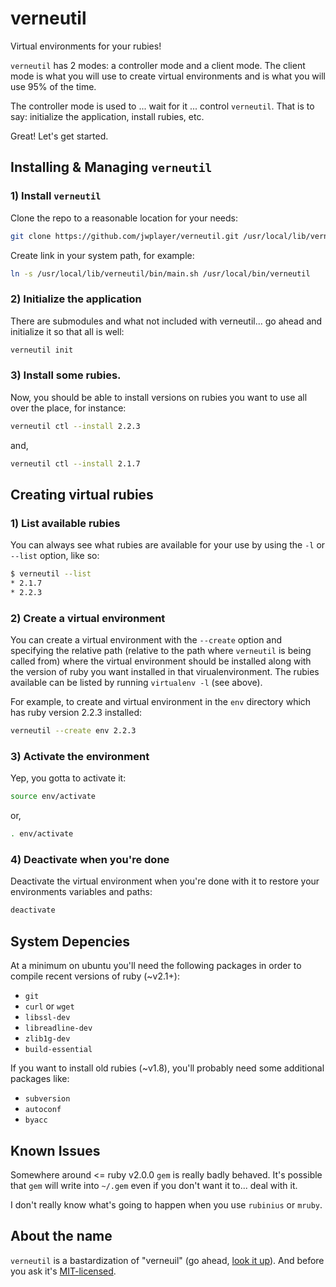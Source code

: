 verneutil
=========

Virtual environments for your rubies!


`verneutil` has 2 modes: a controller mode and a client mode. The client mode
is what you will use to create virtual environments and is what you will use
95% of the time.

The controller mode is used to ... wait for it ... control `verneutil`. That is
to say: initialize the application, install rubies, etc.


Great! Let's get started.

Installing & Managing `verneutil`
---------------------------------

### 1) Install `verneutil`
Clone the repo to a reasonable location for your needs:

```bash
git clone https://github.com/jwplayer/verneutil.git /usr/local/lib/verneutil
```

Create link in your system path, for example:

```bash
ln -s /usr/local/lib/verneutil/bin/main.sh /usr/local/bin/verneutil
```


### 2) Initialize the application
There are submodules and what not included with verneutil... go ahead
and initialize it so that all is well:

```bash
verneutil init
```

### 3) Install some rubies.
Now, you should be able to install versions on rubies you want to use
all over the place, for instance:

```bash
verneutil ctl --install 2.2.3
```

and,

```bash
verneutil ctl --install 2.1.7
```


Creating virtual rubies
-----------------------

### 1) List available rubies
You can always see what rubies are available for your use by using the
`-l` or `--list` option, like so:

```bash
$ verneutil --list
* 2.1.7
* 2.2.3
```

### 2) Create a virtual environment
You can create a virtual environment with the `--create` option and specifying
the relative path (relative to the path where `verneutil` is being called from)
where the virtual environment should be installed along with the version of
ruby you want installed in that virualenvironment. The rubies available can be listed
by running `virtualenv -l` (see above).

For example, to create and virtual environment in the `env` directory which
has ruby version 2.2.3 installed:

```bash
verneutil --create env 2.2.3
```

### 3) Activate the environment
Yep, you gotta to activate it:

```bash
source env/activate
```

or,

```bash
. env/activate
```


### 4) Deactivate when you're done
Deactivate the virtual environment when you're done with it to restore
your environments variables and paths:

```bash
deactivate
```



System Depencies
----------------
At a minimum on ubuntu you'll need the following packages in order to compile
recent versions of ruby (~v2.1+):

* `git`
* `curl` or `wget`
* `libssl-dev`
* `libreadline-dev `
* `zlib1g-dev`
* `build-essential`

If you want to install old rubies (~v1.8), you'll probably need some additional
packages like:

* `subversion`
* `autoconf`
* `byacc`


Known Issues
------------
Somewhere around <= ruby v2.0.0 `gem` is really badly behaved. It's possible that
`gem` will write into `~/.gem` even if you don't want it to... deal with it.

I don't really know what's going to happen when you use `rubinius` or  `mruby`.


About the name
--------------
`verneutil` is a bastardization of "verneuil" (go ahead, [look it up][verneuil_process]). And before you ask it's [MIT-licensed][license_file].


[verneuil_process]: https://en.wikipedia.org/wiki/Verneuil_process
[license_file]: https://raw.githubusercontent.com/jwplayer/verneutil/master/LICENSE
